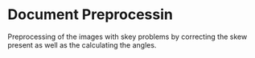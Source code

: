 # Document Preprocessin

Preprocessing of the images with skey problems by correcting the skew present as well as the calculating the angles.

